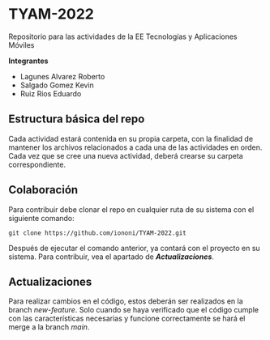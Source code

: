 # TYAM-2022
Repositorio para las actividades de la EE Tecnologías y Aplicaciones Móviles

**Integrantes**

* Lagunes Alvarez Roberto
* Salgado Gomez Kevin
* Ruiz Rios Eduardo

## Estructura básica del repo
Cada actividad estará contenida en su propia carpeta, con la finalidad
de mantener los archivos relacionados a cada una de las actividades
en orden. Cada vez que se cree una nueva actividad, deberá crearse su
carpeta correspondiente.

## Colaboración
Para contribuir debe clonar el repo en cualquier ruta de su sistema con 
el siguiente comando:

```
git clone https://github.com/iononi/TYAM-2022.git
```
Después de ejecutar el comando anterior, ya contará con el proyecto
en su sistema. Para contribuir, vea el apartado de ***Actualizaciones***.

## Actualizaciones
Para realizar cambios en el código, estos deberán ser realizados en la
branch *new-feature*. Solo cuando se haya verificado que el código
cumple con las características necesarias y funcione correctamente se
hará el merge a la branch *main*.
